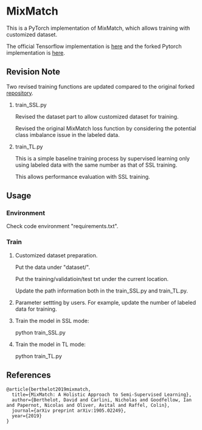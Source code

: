 # MixMatch

This is a PyTorch implementation of MixMatch, which allows training with customized dataset.

The official Tensorflow implementation is [here](https://github.com/google-research/mixmatch) and the forked Pytorch implementation is [here](https://github.com/YU1ut/MixMatch-pytorch).

## Revision Note

Two revised training functions are updated compared to the original forked [repository](https://github.com/YU1ut/MixMatch-pytorch).

1. train_SSL.py

   Revised the dataset part to allow customized dataset for training.
   
   Revised the original MixMatch loss function by considering the potential class imbalance issue in the labeled data.
  
2. train_TL.py
   
   This is a simple baseline training process by supervised learning only using labeled data with the same number as that of SSL training.
   
   This allows performance evaluation with SSL training.

## Usage

### Environment

Check code environment "requirements.txt".

### Train

1. Customized dataset preparation.

   Put the data under "dataset/".
   
   Put the training/validatioin/test txt under the current location.
   
   Update the path information both in the train_SSL.py and train_TL.py.
   
2. Parameter settting by users. For example, update the number of labeled data for training.

3. Train the model in SSL mode:

   python train_SSL.py

4. Train the model in TL mode:

   python train_TL.py


## References
```
@article{berthelot2019mixmatch,
  title={MixMatch: A Holistic Approach to Semi-Supervised Learning},
  author={Berthelot, David and Carlini, Nicholas and Goodfellow, Ian and Papernot, Nicolas and Oliver, Avital and Raffel, Colin},
  journal={arXiv preprint arXiv:1905.02249},
  year={2019}
}
```
